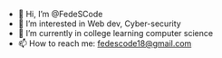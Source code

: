 - 👋 Hi, I’m @FedeSCode
- 👀 I’m interested in Web dev, Cyber-security
- 🌱 I’m currently in college learning computer science
- 📫 How to reach me: fedescode18@gmail.com

<!---
FedeSCode/FedeSCode is a ✨ special ✨ repository because its `README.md` (this file) appears on your GitHub profile.
You can click the Preview link to take a look at your changes.
--->
